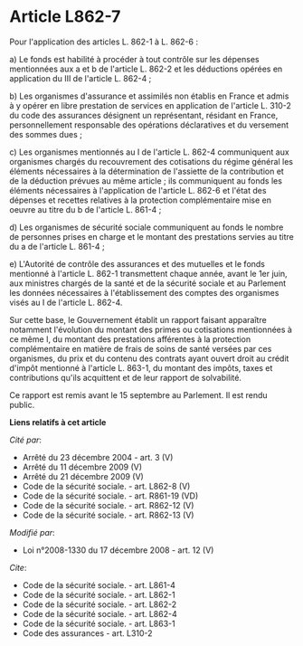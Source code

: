 # Article L862-7

Pour l'application des articles L. 862-1 à L. 862-6 : 

a) Le fonds est habilité à procéder à tout contrôle sur les dépenses mentionnées aux a et b de l'article L. 862-2 et les
déductions opérées en application du III de l'article L. 862-4 ; 

b) Les organismes d'assurance et assimilés non établis en France et admis à y opérer en libre prestation de services en
application de l'article L. 310-2 du code des assurances désignent un représentant, résidant en France, personnellement
responsable des opérations déclaratives et du versement des sommes dues ; 

c) Les organismes mentionnés au I de l'article L. 862-4 communiquent aux organismes chargés du recouvrement des cotisations
du régime général les éléments nécessaires à la détermination de l'assiette de la contribution et de la déduction prévues au
même article ; ils communiquent au fonds les éléments nécessaires à l'application de l'article L. 862-6 et l'état des
dépenses et recettes relatives à la protection complémentaire mise en oeuvre au titre du b de l'article L. 861-4 ; 

d) Les organismes de sécurité sociale communiquent au fonds le nombre de personnes prises en charge et le montant des
prestations servies au titre du a de l'article L. 861-4 ; 

e) L'Autorité de contrôle des assurances et des mutuelles et le fonds mentionné à l'article L. 862-1 transmettent chaque
année, avant le 1er juin, aux ministres chargés de la santé et de la sécurité sociale et au Parlement les données nécessaires
à l'établissement des comptes des organismes visés au I de l'article L. 862-4. 

Sur cette base, le Gouvernement établit un rapport faisant apparaître notamment l'évolution du montant des primes ou
cotisations mentionnées à ce même I, du montant des prestations afférentes à la protection complémentaire en matière de frais
de soins de santé versées par ces organismes, du prix et du contenu des contrats ayant ouvert droit au crédit d'impôt
mentionné à l'article L. 863-1, du montant des impôts, taxes et contributions qu'ils acquittent et de leur rapport de
solvabilité. 

Ce rapport est remis avant le 15 septembre au Parlement. Il est rendu public.

**Liens relatifs à cet article**

_Cité par_:

  - Arrêté du 23 décembre 2004 - art. 3 (V)
  - Arrêté du 11 décembre 2009 (V)
  - Arrêté du 21 décembre 2009 (V)
  - Code de la sécurité sociale. - art. L862-8 (V)
  - Code de la sécurité sociale. - art. R861-19 (VD)
  - Code de la sécurité sociale. - art. R862-12 (V)
  - Code de la sécurité sociale. - art. R862-13 (V)

_Modifié par_:

  - Loi n°2008-1330 du 17 décembre 2008 - art. 12 (V)

_Cite_:

  - Code de la sécurité sociale. - art. L861-4
  - Code de la sécurité sociale. - art. L862-1
  - Code de la sécurité sociale. - art. L862-2
  - Code de la sécurité sociale. - art. L862-4
  - Code de la sécurité sociale. - art. L863-1
  - Code des assurances - art. L310-2
